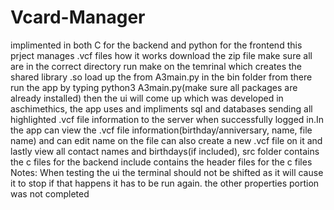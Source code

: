 # Vcard-Manager
implimented in both C for the backend and python for the frontend this prject manages .vcf files how it works download the zip file make sure all are in the correct directory run make on the temrinal which creates the shared library .so load up the from A3main.py in the bin folder from there run the app by typing python3 A3main.py(make sure all packages are already installed)
then the ui will come up which was developed in aschimethics, the app uses and impliments sql and databases sending all highlighted .vcf file information to the server when successfully logged in.In the app can view the .vcf file information(birthday/anniversary, name, file name) and can edit name on the file can also create a new .vcf file on it and lastly view all contact names and birthdays(if included), src folder contains the c files for the backend include contains the header files for the c files
Notes:
When testing the ui the terminal should not be shifted as it will cause it to stop if that happens it has to be run again.
the other properties portion was not completed 
